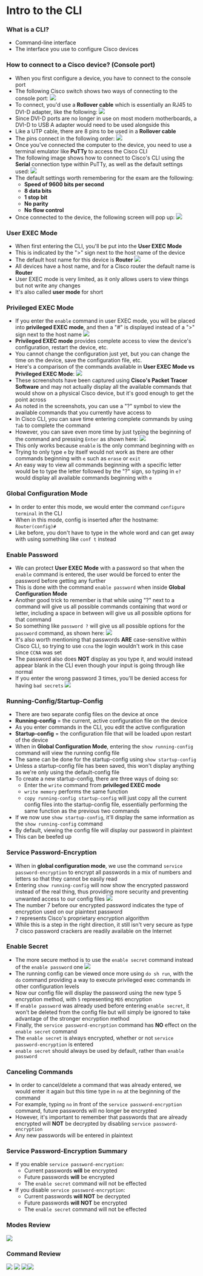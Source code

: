 # Intro to the CLI
### What is a CLI?
- Command-line interface
- The interface you use to configure Cisco devices
### How to connect to a Cisco device? (Console port)
- When you first configure a device, you have to connect to the console port
- The following Cisco switch shows two ways of connecting to the console port:
![](attachments/bfc0434bf25ac1aad42cd83c62fd4205.png)
- To connect, you'd use a **Rollover cable** which is essentially an RJ45 to DVI-D adapter, like the following:
![](attachments/ddfe7f11be386a9ead147e22a90c0c9c.png)
- Since DVI-D ports are no longer in use on most modern motherboards, a DVI-D to USB A adapter would need to be used alongside this
- Like a UTP cable, there are 8 pins to be used in a **Rollover cable**
- The pins connect in the following order:
![](attachments/d14d467056574888b8ac8e505414ccfe.png)
- Once you've connected the computer to the device, you need to use a terminal emulator like **PuTTy** to access the Cisco CLI
- The following image shows how to connect to Cisco's CLI using the **Serial** connection type within PuTTy, as well as the default settings used:
![](attachments/20dee810b0348dfa3380e64131f77abb.png)
- The default settings worth remembering for the exam are the following:
	- **Speed of 9600 bits per second**
	- **8 data bits**
	- **1 stop bit**
	- **No parity**
	- **No flow control**
- Once connected to the device, the following screen will pop up:
![](attachments/de84ef2bc9d9c9c8f6b7126747b54c89.png)
### User EXEC Mode
- When first entering the CLI, you'll be put into the **User EXEC Mode**
- This is indicated by the ">" sign next to the host name of the device
- The default host name for this device is **Router**
![](attachments/1c1a54301336db344e7f28e0675d2019.png)
- All devices have a host name, and for a Cisco router the default name is **Router**
- User EXEC mode is very limited, as it only allows users to view things but not write any changes
- It's also called **user mode** for short
### Privileged EXEC Mode
- If you enter the `enable` command in user EXEC mode, you will be placed into **privileged EXEC mode**, and then a "#" is displayed instead of a ">" sign next to the host name
![](attachments/72ad840978e5c06faa73d798b0daed95.png)
- **Privileged EXEC mode** provides complete access to view the device's configuration, restart the device, etc.
- You cannot change the configuration just yet, but you can change the time on the device, save the configuration file, etc.
- Here's a comparison of the commands available in **User EXEC Mode vs Privileged EXEC Mode**:
![](attachments/bfc63040626e22f97069ff02e2f48156.png)
- These screenshots have been captured using **Cisco's Packet Tracer Software** and may not actually display all the available commands that would show on a physical Cisco device, but it's good enough to get the point across
- As noted in the screenshots, you can use a "?" symbol to view the available commands that you currently have access to
- In Cisco CLI, you can save time entering complete commands by using `Tab` to complete the command
- However, you can save even more time by just typing the beginning of the command and pressing `Enter` as shown here:
![](attachments/48af654a920c46c4f6cfaf602c0259e0.png)
- This only works because `enable` is the only command beginning with `en`
- Trying to only type `e` by itself would not work as there are other commands beginning with `e` such as `erase` or `exit`
- An easy way to view all commands beginning with a specific letter would be to type the letter followed by the "?" sign, so typing in `e?` would display all available commands beginning with `e`
### Global Configuration Mode
- In order to enter this mode, we would enter the command `configure terminal` in the CLI
- When in this mode, config is inserted after the hostname: `Router(config)#`
- Like before, you don't have to type in the whole word and can get away with using something like `conf t` instead
### Enable Password
- We can protect **User EXEC Mode** with a password so that when the `enable` command is entered, the user would be forced to enter the password before getting any further
- This is done with the command `enable password` when inside **Global Configuration Mode**
- Another good trick to remember is that while using "?" next to a command will give us all possible commands containing that word or letter, including a space in between will give us all possible options for that command
- So something like `password ?` will give us all possible options for the `password` command, as shown here:
![](attachments/4cedaf01022667413e8a84b76d3c58d8.png)
- It's also worth mentioning that passwords **ARE** case-sensitive within Cisco CLI, so trying to use `ccna` the login wouldn't work in this case since `CCNA` was set
- The password also does **NOT** display as you type it, and would instead appear blank in the CLI even though your input is going through like normal
- If you enter the wrong password 3 times, you'll be denied access for having `bad secrets`
![](attachments/915cf35f8ebc92e5c6f4e4ab67ad8443.png)
### Running-Config/Startup-Config
- There are two separate config files on the device at once
- **Running-config** = the current, active configuration file on the device
- As you enter commands in the CLI, you edit the active configuration
- **Startup-config** = the configuration file that will be loaded upon restart of the device
- When in **Global Configuration Mode**, entering the `show running-config` command will view the running config file
- The same can be done for the startup-config using `show startup-config`
- Unless a startup-config file has been saved, this won't display anything as we're only using the default-config file
- To create a new startup-config, there are three ways of doing so:
	- Enter the `write` command from **privileged EXEC mode**
	- `write memory` performs the same function
	- `copy running-config startup-config` will just copy all the current config files into the startup-config file, essentially performing the same function as the previous two commands
- If we now use `show startup-config`, it'll display the same information as the `show running-config` command
- By default, viewing the config file will display our password in plaintext
- This can be beefed up
### Service Password-Encryption
- When in **global configuration mode**, we use the command `service password-encryption` to encrypt all passwords in a mix of numbers and letters so that they cannot be easily read
- Entering `show running-config` will now show the encrypted password instead of the real thing, thus providing more security and preventing unwanted access to our config files
![](attachments/34992a5d070a54bbd0b94f659d0c7645.png)
- The number 7 before our encrypted password indicates the type of encryption used on our plaintext password
- `7` represents Cisco's proprietary encryption algorithm
- While this is a step in the right direction, it still isn't very secure as type 7 cisco password crackers are readily available on the Internet
### Enable Secret
- The more secure method is to use the `enable secret` command instead of the `enable password` one
![](attachments/fa15db2344dcf008af1045902039ea7b.png)
- The running config can be viewed once more using `do sh run`, with the `do` command providing a way to execute privileged exec commands in other configuration levels
- Now our config file will display the password using the new type 5 encryption method, with `5` representing `MD5` encryption
- If `enable password` was already used before entering `enable secret`, it won't be deleted from the config file but will simply be ignored to take advantage of the stronger encryption method
- Finally, the `service password-encryption` command has **NO** effect on the `enable secret` command
- The `enable secret` is always encrypted, whether or not `service password-encryption` is entered
- `enable secret` should always be used by default, rather than `enable password`
### Canceling Commands
- In order to cancel/delete a command that was already entered, we would enter it again but this time type in `no` at the beginning of the command
- For example, typing `no` in front of the `service password-encryption` command, future passwords will no longer be encrypted
- However, it's important to remember that passwords that are already encrypted will **NOT** be decrypted by disabling `service password-encryption`
- Any new passwords will be entered in plaintext
### Service Password-Encryption Summary
- If you enable `service password-encryption`:
	- Current passwords **will** be encrypted
	- Future passwords **will** be encrypted
	- The `enable secret` command will not be effected
- If you disable `service password-encryption`:
	- Current passwords **will NOT** be decrypted
	- Future passwords **will NOT** be encrypted
	- The `enable secret` command will not be effected
### Modes Review
![](attachments/4b6971a28bebcea64b43dc51300e87f6.png)
### Command Review
![](attachments/2c7946510e684beddcd30158268409f1.png)
![](attachments/955343c9113a6d6cdf5db531f35e8b1d.png)
![](attachments/2a0c4f87666055c63197549d9c2c359b.png)![](attachments/4ca171deecf87188d3528bee7f94f4ff.png)